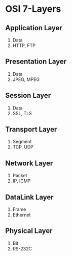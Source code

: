 # OSI 7-Layers


## Application Layer

1. Data
2. HTTP, FTP


## Presentation Layer

1. Data
2. JPEG, MPEG


## Session Layer

1. Data
2. SSL, TLS


## Transport Layer

1. Segment
2. TCP, UDP


## Network Layer

1. Packet
2. IP, ICMP


## DataLink Layer

1. Frame
2. Ethernet


## Physical Layer

1. Bit
2. RS-232C
